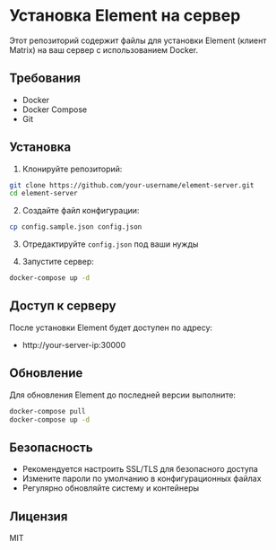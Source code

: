# Установка Element на сервер

Этот репозиторий содержит файлы для установки Element (клиент Matrix) на ваш сервер с использованием Docker.

## Требования

- Docker
- Docker Compose
- Git

## Установка

1. Клонируйте репозиторий:
```bash
git clone https://github.com/your-username/element-server.git
cd element-server
```

2. Создайте файл конфигурации:
```bash
cp config.sample.json config.json
```

3. Отредактируйте `config.json` под ваши нужды

4. Запустите сервер:
```bash
docker-compose up -d
```

## Доступ к серверу

После установки Element будет доступен по адресу:
- http://your-server-ip:30000

## Обновление

Для обновления Element до последней версии выполните:
```bash
docker-compose pull
docker-compose up -d
```

## Безопасность

- Рекомендуется настроить SSL/TLS для безопасного доступа
- Измените пароли по умолчанию в конфигурационных файлах
- Регулярно обновляйте систему и контейнеры

## Лицензия

MIT 